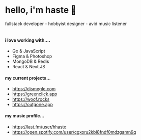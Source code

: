 # hello, i'm haste 🎪
fullstack developer - hobbyist designer - avid music listener <br> 
<br>

#### i love working with....
 -  Go & JavaScript
 -  Figma & Photoshop
 -  MongoDB & Redis
 -  React & Next.JS

#### my current projects...
- https://dismegle.com
- https://greenclick.app
- https://woof.rocks
- https://outgone.app

#### my music profile...
- https://last.fm/user/hhaste
- https://open.spotify.com/user/cgxoru2kbl8fndf0mdzgamn9q
